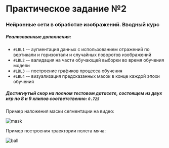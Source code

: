 # Практическое задание №2
### Нейронные сети в обработке изображений. Вводный курс

##### Реализованные дополнения:
* `#LBL1` -- аугментация данных с использованием отражений по вертикали и горизонтали и случайных поворотов изображений
* `#LBL2` -- валидация на части обучающей выборки во время обучения модели
* `#LBL3` -- построение графиков процесса обучения
* `#LBL4` -- визуализация предсказанных масок в конце каждой эпохи обучения

##### Достигнутый скор на полном тестовом датасете, состоящем из двух игр по 8 и 9 клипов соответственно:  `0.725`

Пример наложения маски сегментации на видео:

![mask](https://i.ibb.co/B2zYwdt/photo-2022-05-30-02-45-48.jpg)

Пример построения траектории полета мяча:

![ball](https://i.ibb.co/NTKWMck/photo-2022-05-30-02-45-45.jpg)
